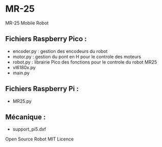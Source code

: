 # MR-25
MR-25 Mobile Robot

## Fichiers Raspberry Pico :
- encoder.py : gestion des encodeurs du robot
- motor.py : gestion du pont en H pour le controle des moteurs
- robot.py : librairie Pico des fonctions pour le controle du robot MR25
- vl6180x.py
- main.py


## Fichiers Raspberry Pi :
- MR25.py
  
## Mécanique : 
- support_pi5.dxf 

Open Source Robot
MIT Licence
